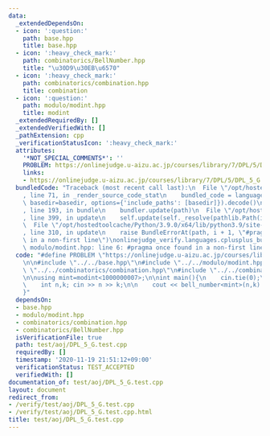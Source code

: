 ```yaml
---
data:
  _extendedDependsOn:
  - icon: ':question:'
    path: base.hpp
    title: base.hpp
  - icon: ':heavy_check_mark:'
    path: combinatorics/BellNumber.hpp
    title: "\u30D9\u30EB\u6570"
  - icon: ':heavy_check_mark:'
    path: combinatorics/combination.hpp
    title: combination
  - icon: ':question:'
    path: modulo/modint.hpp
    title: modint
  _extendedRequiredBy: []
  _extendedVerifiedWith: []
  _pathExtension: cpp
  _verificationStatusIcon: ':heavy_check_mark:'
  attributes:
    '*NOT_SPECIAL_COMMENTS*': ''
    PROBLEM: https://onlinejudge.u-aizu.ac.jp/courses/library/7/DPL/5/DPL_5_G
    links:
    - https://onlinejudge.u-aizu.ac.jp/courses/library/7/DPL/5/DPL_5_G
  bundledCode: "Traceback (most recent call last):\n  File \"/opt/hostedtoolcache/Python/3.9.0/x64/lib/python3.9/site-packages/onlinejudge_verify/documentation/build.py\"\
    , line 71, in _render_source_code_stat\n    bundled_code = language.bundle(stat.path,\
    \ basedir=basedir, options={'include_paths': [basedir]}).decode()\n  File \"/opt/hostedtoolcache/Python/3.9.0/x64/lib/python3.9/site-packages/onlinejudge_verify/languages/cplusplus.py\"\
    , line 193, in bundle\n    bundler.update(path)\n  File \"/opt/hostedtoolcache/Python/3.9.0/x64/lib/python3.9/site-packages/onlinejudge_verify/languages/cplusplus_bundle.py\"\
    , line 399, in update\n    self.update(self._resolve(pathlib.Path(included), included_from=path))\n\
    \  File \"/opt/hostedtoolcache/Python/3.9.0/x64/lib/python3.9/site-packages/onlinejudge_verify/languages/cplusplus_bundle.py\"\
    , line 310, in update\n    raise BundleErrorAt(path, i + 1, \"#pragma once found\
    \ in a non-first line\")\nonlinejudge_verify.languages.cplusplus_bundle.BundleErrorAt:\
    \ modulo/modint.hpp: line 6: #pragma once found in a non-first line\n"
  code: "#define PROBLEM \"https://onlinejudge.u-aizu.ac.jp/courses/library/7/DPL/5/DPL_5_G\"\
    \n\n#include \"../../base.hpp\"\n#include \"../../modulo/modint.hpp\"\n#include\
    \ \"../../combinatorics/combination.hpp\"\n#include \"../../combinatorics/BellNumber.hpp\"\
    \n\nusing mint=modint<1000000007>;\n\nint main(){\n    cin.tie(0);\n    ios::sync_with_stdio(false);\n\
    \    int n,k; cin >> n >> k;\n\n    cout << bell_number<mint>(n,k) << '\\n';\n\
    }"
  dependsOn:
  - base.hpp
  - modulo/modint.hpp
  - combinatorics/combination.hpp
  - combinatorics/BellNumber.hpp
  isVerificationFile: true
  path: test/aoj/DPL_5_G.test.cpp
  requiredBy: []
  timestamp: '2020-11-19 21:51:12+09:00'
  verificationStatus: TEST_ACCEPTED
  verifiedWith: []
documentation_of: test/aoj/DPL_5_G.test.cpp
layout: document
redirect_from:
- /verify/test/aoj/DPL_5_G.test.cpp
- /verify/test/aoj/DPL_5_G.test.cpp.html
title: test/aoj/DPL_5_G.test.cpp
---
```

